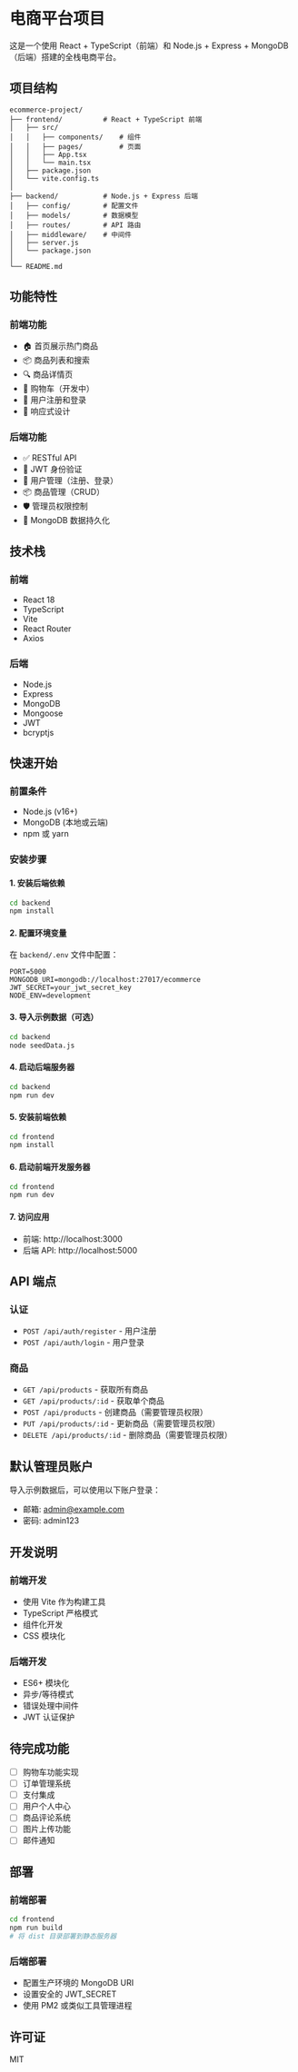 # 电商平台项目

这是一个使用 React + TypeScript（前端）和 Node.js + Express + MongoDB（后端）搭建的全栈电商平台。

## 项目结构

```
ecommerce-project/
├── frontend/          # React + TypeScript 前端
│   ├── src/
│   │   ├── components/    # 组件
│   │   ├── pages/         # 页面
│   │   ├── App.tsx
│   │   └── main.tsx
│   ├── package.json
│   └── vite.config.ts
│
├── backend/           # Node.js + Express 后端
│   ├── config/        # 配置文件
│   ├── models/        # 数据模型
│   ├── routes/        # API 路由
│   ├── middleware/    # 中间件
│   ├── server.js
│   └── package.json
│
└── README.md
```

## 功能特性

### 前端功能
- 🏠 首页展示热门商品
- 📦 商品列表和搜索
- 🔍 商品详情页
- 🛒 购物车（开发中）
- 👤 用户注册和登录
- 📱 响应式设计

### 后端功能
- ✅ RESTful API
- 🔐 JWT 身份验证
- 👥 用户管理（注册、登录）
- 📦 商品管理（CRUD）
- 🛡️ 管理员权限控制
- 💾 MongoDB 数据持久化

## 技术栈

### 前端
- React 18
- TypeScript
- Vite
- React Router
- Axios

### 后端
- Node.js
- Express
- MongoDB
- Mongoose
- JWT
- bcryptjs

## 快速开始

### 前置条件
- Node.js (v16+)
- MongoDB (本地或云端)
- npm 或 yarn

### 安装步骤

#### 1. 安装后端依赖
```bash
cd backend
npm install
```

#### 2. 配置环境变量
在 `backend/.env` 文件中配置：
```
PORT=5000
MONGODB_URI=mongodb://localhost:27017/ecommerce
JWT_SECRET=your_jwt_secret_key
NODE_ENV=development
```

#### 3. 导入示例数据（可选）
```bash
cd backend
node seedData.js
```

#### 4. 启动后端服务器
```bash
cd backend
npm run dev
```

#### 5. 安装前端依赖
```bash
cd frontend
npm install
```

#### 6. 启动前端开发服务器
```bash
cd frontend
npm run dev
```

#### 7. 访问应用
- 前端: http://localhost:3000
- 后端 API: http://localhost:5000

## API 端点

### 认证
- `POST /api/auth/register` - 用户注册
- `POST /api/auth/login` - 用户登录

### 商品
- `GET /api/products` - 获取所有商品
- `GET /api/products/:id` - 获取单个商品
- `POST /api/products` - 创建商品（需要管理员权限）
- `PUT /api/products/:id` - 更新商品（需要管理员权限）
- `DELETE /api/products/:id` - 删除商品（需要管理员权限）

## 默认管理员账户
导入示例数据后，可以使用以下账户登录：
- 邮箱: admin@example.com
- 密码: admin123

## 开发说明

### 前端开发
- 使用 Vite 作为构建工具
- TypeScript 严格模式
- 组件化开发
- CSS 模块化

### 后端开发
- ES6+ 模块化
- 异步/等待模式
- 错误处理中间件
- JWT 认证保护

## 待完成功能
- [ ] 购物车功能实现
- [ ] 订单管理系统
- [ ] 支付集成
- [ ] 用户个人中心
- [ ] 商品评论系统
- [ ] 图片上传功能
- [ ] 邮件通知

## 部署

### 前端部署
```bash
cd frontend
npm run build
# 将 dist 目录部署到静态服务器
```

### 后端部署
- 配置生产环境的 MongoDB URI
- 设置安全的 JWT_SECRET
- 使用 PM2 或类似工具管理进程

## 许可证
MIT
